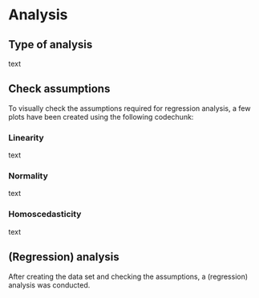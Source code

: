 # Analysis
## Type of analysis
text

## Check assumptions
To visually check the assumptions required for regression analysis, a few plots have been created using the following codechunk:

### Linearity
text

### Normality
text

### Homoscedasticity
text

## (Regression) analysis
After creating the data set and checking the assumptions, a (regression) analysis was conducted. 
